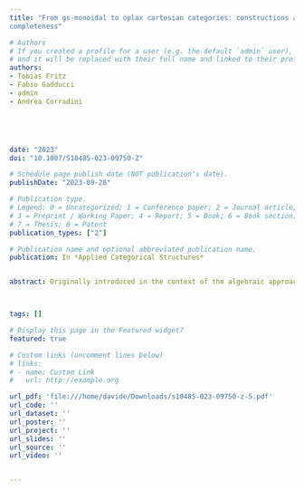 ```yaml
---
title: "From gs-monoidal to oplax cartesian categories: constructions and functorial
completeness"

# Authors
# If you created a profile for a user (e.g. the default `admin` user), write the username (folder name) here 
# and it will be replaced with their full name and linked to their profile.
authors:
- Tobias Fritz
- Fabio Gadducci
- admin
- Andrea Corradini





date: "2023"
doi: "10.1007/S10485-023-09750-Z"

# Schedule page publish date (NOT publication's date).
publishDate: "2023-09-28"

# Publication type.
# Legend: 0 = Uncategorized; 1 = Conference paper; 2 = Journal article;
# 3 = Preprint / Working Paper; 4 = Report; 5 = Book; 6 = Book section;
# 7 = Thesis; 8 = Patent
publication_types: ["2"]

# Publication name and optional abbreviated publication name.
publication: In *Applied Categorical Structures*


abstract: Originally introduced in the context of the algebraic approach to term graph rewriting, the notion of gs-monoidal category has surfaced a few times under  dfferent monikers in the last decades. They can be thought of as symmetric monoidal categories whose arrows are generalised relations, with enough structure to talk about domains and partial functions, but less structure than cartesian bicategories. The aim of this paper is threefold. The first goal is to extend the original definition of gs-monoidality by enriching it with a preorder on arrows, giving rise to what we call oplax cartesian categories. Second, we show that (preorder-enriched) gs-monoidal categories naturally arise both as Kleisli categories and as span categories, and the relation between the resulting formalisms is explored. Finally, we present two theorems concerning Yoneda embeddings on the one hand and functorial completeness on the other, the latter inducing a completeness result also for lax functors from oplax cartesian categories to $\mathbf{Rel}$.



tags: []

# Display this page in the Featured widget?
featured: true

# Custom links (uncomment lines below)
# links:
# - name: Custom Link
#   url: http://example.org

url_pdf: 'file:///home/davide/Downloads/s10485-023-09750-z-5.pdf'
url_code: ''
url_dataset: ''
url_poster: ''
url_project: ''
url_slides: ''
url_source: ''
url_video: ''


---
```



